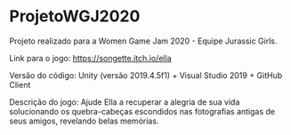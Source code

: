 # ProjetoWGJ2020
Projeto realizado para a Women Game Jam 2020 - Equipe Jurassic Girls.

Link para o jogo: https://songette.itch.io/ella

Versão do código: Unity (versão 2019.4.5f1) + Visual Studio 2019 + GitHub Client

Descrição do jogo: Ajude Ella a recuperar a alegria de sua vida solucionando os quebra-cabeças escondidos nas fotografias antigas de seus amigos, revelando belas memórias.
